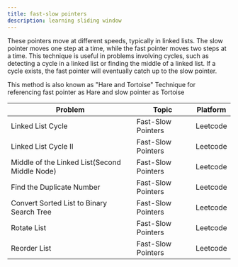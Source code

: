 ```yaml
---
title: fast-slow pointers
description: learning sliding window
---
```


These pointers move at different speeds, typically in linked lists. The slow pointer moves one step at a time, while the fast pointer moves two steps at a time. This technique is useful in problems involving cycles, such as detecting a cycle in a linked list or finding the middle of a linked list. If a cycle exists, the fast pointer will eventually catch up to the slow pointer.

This method is also known as "Hare and Tortoise" Technique for referencing fast pointer as Hare and slow pointer as Tortoise

| **Problem**                                   | **Topic**          | **Platform** |
| --------------------------------------------- | ------------------ | ------------ |
| Linked List Cycle                             | Fast-Slow Pointers | Leetcode     |
| Linked List Cycle II                          | Fast-Slow Pointers | Leetcode     |
| Middle of the Linked List(Second Middle Node) | Fast-Slow Pointers | Leetcode     |
| Find the Duplicate Number                     | Fast-Slow Pointers | Leetcode     |
| Convert Sorted List to Binary Search Tree     | Fast-Slow Pointers | Leetcode     |
| Rotate List                                   | Fast-Slow Pointers | Leetcode     |
| Reorder List                                  | Fast-Slow Pointers | Leetcode     |
